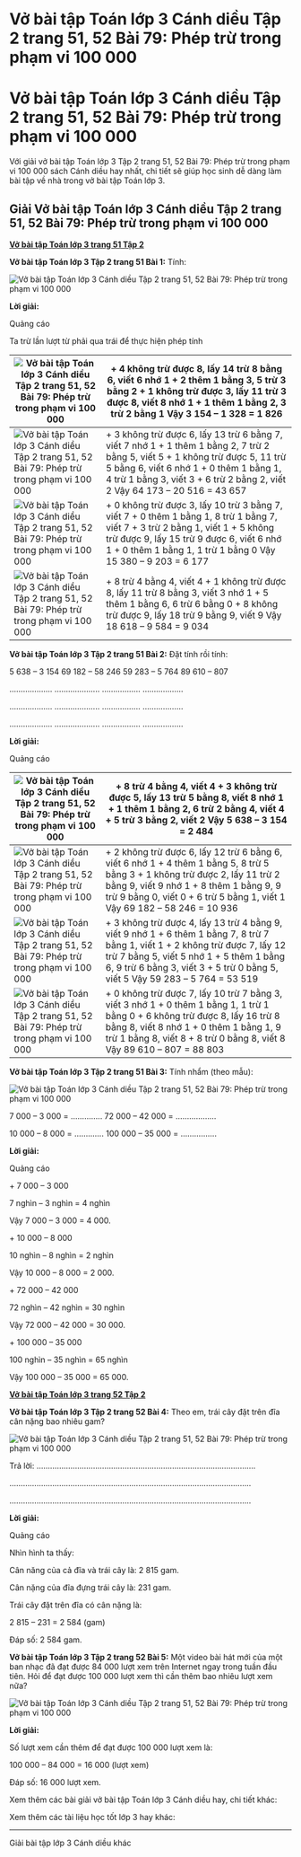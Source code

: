 # Vở bài tập Toán lớp 3 Cánh diều Tập 2 trang 51, 52 Bài 79: Phép trừ trong phạm vi 100 000

# Vở bài tập Toán lớp 3 Cánh diều Tập 2 trang 51, 52 Bài 79: Phép trừ trong phạm vi 100 000

Với giải vở bài tập Toán lớp 3 Tập 2 trang 51, 52 Bài 79: Phép trừ trong phạm vi 100 000 sách Cánh diều hay nhất, chi tiết sẽ giúp học sinh dễ dàng làm bài tập về nhà trong vở bài tập Toán lớp 3.

## Giải Vở bài tập Toán lớp 3 Cánh diều Tập 2 trang 51, 52 Bài 79: Phép trừ trong phạm vi 100 000

[**Vở bài tập Toán lớp 3 trang 51 Tập 2**](https://vietjack.com/vbt-toan-3-cd/vbt-toan-lop-3-trang-51-tap-2.jsp)

**Vở bài tập Toán lớp 3 Tập 2 trang 51 Bài 1:** Tính:

![Vở bài tập Toán lớp 3 Cánh diều Tập 2 trang 51, 52 Bài 79: Phép trừ trong phạm vi 100 000](https://vietjack.com/vbt-toan-3-cd/images/phep-tru-trong-pham-vi-100-000-152708.PNG)

**Lời giải:**

Quảng cáo

Ta trừ lần lượt từ phải qua trái để thực hiện phép tính

![Vở bài tập Toán lớp 3 Cánh diều Tập 2 trang 51, 52 Bài 79: Phép trừ trong phạm vi 100 000](https://vietjack.com/vbt-toan-3-cd/images/phep-tru-trong-pham-vi-100-000-152709.PNG) |  \+ 4 không trừ được 8, lấy 14 trừ 8 bằng 6, viết 6 nhớ 1 \+ 2 thêm 1 bằng 3, 5 trừ 3 bằng 2 \+ 1 không trừ được 3, lấy 11 trừ 3 được 8, viết 8 nhớ 1 \+ 1 thêm 1 bằng 2, 3 trừ 2 bằng 1 Vậy 3 154 – 1 328 = 1 826  
---|---  
![Vở bài tập Toán lớp 3 Cánh diều Tập 2 trang 51, 52 Bài 79: Phép trừ trong phạm vi 100 000](https://vietjack.com/vbt-toan-3-cd/images/phep-tru-trong-pham-vi-100-000-152710.PNG) |  \+ 3 không trừ được 6, lấy 13 trừ 6 bằng 7, viết 7 nhớ 1 \+ 1 thêm 1 bằng 2, 7 trừ 2 bằng 5, viết 5 \+ 1 không trừ được 5, 11 trừ 5 bằng 6, viết 6 nhớ 1 \+ 0 thêm 1 bằng 1, 4 trừ 1 bằng 3, viết 3 \+ 6 trừ 2 bằng 2, viết 2 Vậy 64 173 – 20 516 = 43 657  
![Vở bài tập Toán lớp 3 Cánh diều Tập 2 trang 51, 52 Bài 79: Phép trừ trong phạm vi 100 000](https://vietjack.com/vbt-toan-3-cd/images/phep-tru-trong-pham-vi-100-000-152711.PNG) |  \+ 0 không trừ được 3, lấy 10 trừ 3 bằng 7, viết 7 \+ 0 thêm 1 bằng 1, 8 trừ 1 bằng 7, viết 7 \+ 3 trừ 2 bằng 1, viết 1 \+ 5 không trừ được 9, lấy 15 trừ 9 được 6, viết 6 nhớ 1 \+ 0 thêm 1 bằng 1, 1 trừ 1 bằng 0 Vậy 15 380 – 9 203 = 6 177  
![Vở bài tập Toán lớp 3 Cánh diều Tập 2 trang 51, 52 Bài 79: Phép trừ trong phạm vi 100 000](https://vietjack.com/vbt-toan-3-cd/images/phep-tru-trong-pham-vi-100-000-152712.PNG) |  \+ 8 trừ 4 bằng 4, viết 4 \+ 1 không trừ được 8, lấy 11 trừ 8 bằng 3, viết 3 nhớ 1 \+ 5 thêm 1 bằng 6, 6 trừ 6 bằng 0 \+ 8 không trừ được 9, lấy 18 trừ 9 bằng 9, viết 9 Vậy 18 618 – 9 584 = 9 034  
  
**Vở bài tập Toán lớp 3 Tập 2 trang 51 Bài 2:** Đặt tính rồi tính:

5 638 – 3 154 69 182 – 58 246 59 283 – 5 764 89 610 – 807 

………………. ……………….. …………….. ………………

………………. ……………….. …………….. ………………

………………. ……………….. …………….. ………………

**Lời giải:**

Quảng cáo

![Vở bài tập Toán lớp 3 Cánh diều Tập 2 trang 51, 52 Bài 79: Phép trừ trong phạm vi 100 000](https://vietjack.com/vbt-toan-3-cd/images/phep-tru-trong-pham-vi-100-000-152713.PNG) |  \+ 8 trừ 4 bằng 4, viết 4 \+ 3 không trừ được 5, lấy 13 trừ 5 bằng 8, viết 8 nhớ 1 \+ 1 thêm 1 bằng 2, 6 trừ 2 bằng 4, viết 4 \+ 5 trừ 3 bằng 2, viết 2 Vậy 5 638 – 3 154 = 2 484  
---|---  
![Vở bài tập Toán lớp 3 Cánh diều Tập 2 trang 51, 52 Bài 79: Phép trừ trong phạm vi 100 000](https://vietjack.com/vbt-toan-3-cd/images/phep-tru-trong-pham-vi-100-000-152714.PNG) |  \+ 2 không trừ được 6, lấy 12 trừ 6 bằng 6, viết 6 nhớ 1 \+ 4 thêm 1 bằng 5, 8 trừ 5 bằng 3 \+ 1 không trừ được 2, lấy 11 trừ 2 bằng 9, viết 9 nhớ 1 \+ 8 thêm 1 bằng 9, 9 trừ 9 bằng 0, viết 0 \+ 6 trừ 5 bằng 1, viết 1 Vậy 69 182 – 58 246 = 10 936  
![Vở bài tập Toán lớp 3 Cánh diều Tập 2 trang 51, 52 Bài 79: Phép trừ trong phạm vi 100 000](https://vietjack.com/vbt-toan-3-cd/images/phep-tru-trong-pham-vi-100-000-152715.PNG) |  \+ 3 không trừ được 4, lấy 13 trừ 4 bằng 9, viết 9 nhớ 1 \+ 6 thêm 1 bằng 7, 8 trừ 7 bằng 1, viết 1 \+ 2 không trừ được 7, lấy 12 trừ 7 bằng 5, viết 5 nhớ 1 \+ 5 thêm 1 bằng 6, 9 trừ 6 bằng 3, viết 3 \+ 5 trừ 0 bằng 5, viết 5 Vậy 59 283 – 5 764 = 53 519  
![Vở bài tập Toán lớp 3 Cánh diều Tập 2 trang 51, 52 Bài 79: Phép trừ trong phạm vi 100 000](https://vietjack.com/vbt-toan-3-cd/images/phep-tru-trong-pham-vi-100-000-152716.PNG) |  \+ 0 không trừ được 7, lấy 10 trừ 7 bằng 3, viết 3 nhớ 1 \+ 0 thêm 1 bằng 1, 1 trừ 1 bằng 0 \+ 6 không trừ được 8, lấy 16 trừ 8 bằng 8, viết 8 nhớ 1 \+ 0 thêm 1 bằng 1, 9 trừ 1 bằng 8, viết 8 \+ 8 trừ 0 bằng 8, viết 8 Vậy 89 610 – 807 = 88 803  
  
**Vở bài tập Toán lớp 3 Tập 2 trang 51 Bài 3:** Tính nhẩm (theo mẫu):

![Vở bài tập Toán lớp 3 Cánh diều Tập 2 trang 51, 52 Bài 79: Phép trừ trong phạm vi 100 000](https://vietjack.com/vbt-toan-3-cd/images/phep-tru-trong-pham-vi-100-000-152705.PNG)

7 000 – 3 000 = ………….. 72 000 – 42 000 = ………………

10 000 – 8 000 = …………. 100 000 – 35 000 = …………….

**Lời giải:**

Quảng cáo

\+ 7 000 – 3 000

7 nghìn – 3 nghìn = 4 nghìn

Vậy 7 000 – 3 000 = 4 000.

\+ 10 000 – 8 000

10 nghìn – 8 nghìn = 2 nghìn

Vậy 10 000 – 8 000 = 2 000.

\+ 72 000 – 42 000

72 nghìn – 42 nghìn = 30 nghìn

Vậy 72 000 – 42 000 = 30 000.

\+ 100 000 – 35 000

100 nghìn – 35 nghìn = 65 nghìn

Vậy 100 000 – 35 000 = 65 000.

[**Vở bài tập Toán lớp 3 trang 52 Tập 2**](https://vietjack.com/vbt-toan-3-cd/vbt-toan-lop-3-trang-52-tap-2.jsp)

**Vở bài tập Toán lớp 3 Tập 2 trang 52 Bài 4:** Theo em, trái cây đặt trên đĩa cân nặng bao nhiêu gam?

![Vở bài tập Toán lớp 3 Cánh diều Tập 2 trang 51, 52 Bài 79: Phép trừ trong phạm vi 100 000](https://vietjack.com/vbt-toan-3-cd/images/phep-tru-trong-pham-vi-100-000-152706.PNG)

Trả lời: …………………………………………………………………………………….

……………………………………………………………………………………………..

……………………………………………………………………………………………..

**Lời giải:**

Quảng cáo

Nhìn hình ta thấy:

Cân năng của cả đĩa và trái cây là: 2 815 gam.

Cân nặng của đĩa đựng trái cây là: 231 gam.

Trái cây đặt trên đĩa có cân nặng là:

2 815 – 231 = 2 584 (gam)

Đáp số: 2 584 gam.

**Vở bài tập Toán lớp 3 Tập 2 trang 52 Bài 5:** Một video bài hát mới của một ban nhạc đã đạt được 84 000 lượt xem trên Internet ngay trong tuần đầu tiên. Hỏi để đạt được 100 000 lượt xem thì cần thêm bao nhiêu lượt xem nữa?

![Vở bài tập Toán lớp 3 Cánh diều Tập 2 trang 51, 52 Bài 79: Phép trừ trong phạm vi 100 000](https://vietjack.com/vbt-toan-3-cd/images/phep-tru-trong-pham-vi-100-000-152707.PNG)

**Lời giải:**

Số lượt xem cần thêm để đạt được 100 000 lượt xem là:

100 000 – 84 000 = 16 000 (lượt xem)

Đáp số: 16 000 lượt xem.

Xem thêm các bài giải vở bài tập Toán lớp 3 Cánh diều hay, chi tiết khác:

Xem thêm các tài liệu học tốt lớp 3 hay khác:

* * *

Giải bài tập lớp 3 Cánh diều khác

